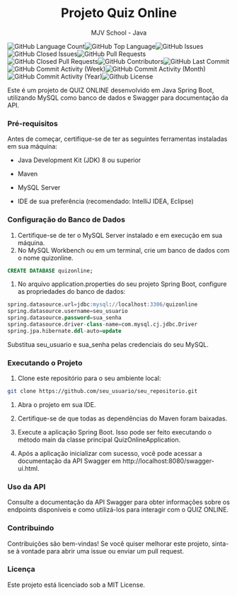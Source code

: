 
<h1 align="center">  Projeto Quiz Online </h1>

<p align="center">
  MJV School - Java
</p>

<img alt="GitHub Language Count" src="https://img.shields.io/github/languages/count/rodrigoxaviersantos/quiz-online" /><img alt="GitHub Top Language" src="https://img.shields.io/github/languages/top/rodrigoxaviersantos/quiz-online" /><img alt="" src="https://img.shields.io/github/repo-size/rodrigoxaviersantos/quiz-online" /><img alt="GitHub Issues" src="https://img.shields.io/github/issues/rodrigoxaviersantos/quiz-online" /><img alt="GitHub Closed Issues" src="https://img.shields.io/github/issues-closed/rodrigoxaviersantos/quiz-online" /><img alt="GitHub Pull Requests" src="https://img.shields.io/github/issues-pr/rodrigoxaviersantos/quiz-online" /><img alt="GitHub Closed Pull Requests" src="https://img.shields.io/github/issues-pr-closed/rodrigoxaviersantos/quiz-online" /><img alt="GitHub Contributors" src="https://img.shields.io/github/contributors/rodrigoxaviersantos/quiz-online" /><img alt="GitHub Last Commit" src="https://img.shields.io/github/last-commit/rodrigoxaviersantos/quiz-online" /><img alt="GitHub Commit Activity (Week)" src="https://img.shields.io/github/commit-activity/w/rodrigoxaviersantos/quiz-online" /><img alt="GitHub Commit Activity (Month)" src="https://img.shields.io/github/commit-activity/m/rodrigoxaviersantos/quiz-online" /><img alt="GitHub Commit Activity (Year)" src="https://img.shields.io/github/commit-activity/y/rodrigoxaviersantos/quiz-online" /><img alt="Github License" src="https://img.shields.io/github/license/rodrigoxaviersantos/quiz-online" />

Este é um projeto de QUIZ ONLINE desenvolvido em Java Spring Boot, utilizando MySQL como banco de dados e Swagger para documentação da API.

### Pré-requisitos

Antes de começar, certifique-se de ter as seguintes ferramentas instaladas em sua máquina:

- Java Development Kit (JDK) 8 ou superior

- Maven

- MySQL Server

- IDE de sua preferência (recomendado: IntelliJ IDEA, Eclipse)

### Configuração do Banco de Dados

1. Certifique-se de ter o MySQL Server instalado e em execução em sua máquina.
2. No MySQL Workbench ou em um terminal, crie um banco de dados com o nome quizonline.

```sql
CREATE DATABASE quizonline;
```
1. No arquivo application.properties do seu projeto Spring Boot, configure as propriedades do banco de dados:

```sql
spring.datasource.url=jdbc:mysql://localhost:3306/quizonline
spring.datasource.username=seu_usuario
spring.datasource.password=sua_senha
spring.datasource.driver-class-name=com.mysql.cj.jdbc.Driver
spring.jpa.hibernate.ddl-auto=update
```

Substitua seu_usuario e sua_senha pelas credenciais do seu MySQL.

### Executando o Projeto

1. Clone este repositório para o seu ambiente local:

```bash
git clone https://github.com/seu_usuario/seu_repositorio.git

```
1. Abra o projeto em sua IDE.

2. Certifique-se de que todas as dependências do Maven foram baixadas.

3. Execute a aplicação Spring Boot. Isso pode ser feito executando o método main da classe principal QuizOnlineApplication.

4. Após a aplicação inicializar com sucesso, você pode acessar a documentação da API Swagger em http://localhost:8080/swagger-ui.html.


### Uso da API

Consulte a documentação da API Swagger para obter informações sobre os endpoints disponíveis e como utilizá-los para interagir com o QUIZ ONLINE.

### Contribuindo

Contribuições são bem-vindas! Se você quiser melhorar este projeto, sinta-se à vontade para abrir uma issue ou enviar um pull request.

### Licença

Este projeto está licenciado sob a MIT License.

